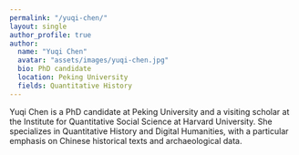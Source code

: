 ```yaml
---
permalink: "/yuqi-chen/"
layout: single
author_profile: true
author:
  name: "Yuqi Chen"
  avatar: "assets/images/yuqi-chen.jpg"
  bio: PhD candidate
  location: Peking University
  fields: Quantitative History
---
```

 Yuqi Chen is a PhD candidate at Peking University and a visiting scholar at the Institute for Quantitative Social Science at Harvard University. She specializes in Quantitative History and Digital Humanities, with a particular emphasis on Chinese historical texts and archaeological data.
